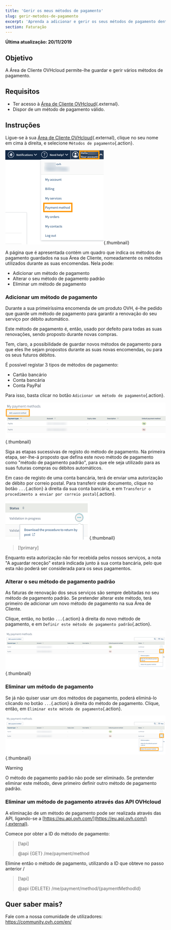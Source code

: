 ```yaml
---
title: 'Gerir os meus métodos de pagamento'
slug: gerir-metodos-de-pagamento
excerpt: 'Aprenda a adicionar e gerir os seus métodos de pagamento dentro da Área de Cliente OVHcloud'
section: Faturação
---
```


**Última atualização: 20/11/2019**

## Objetivo

A Área de Cliente OVHcloud permite-lhe guardar e gerir vários métodos de pagamento.

## Requisitos
- Ter acesso à [Área de Cliente OVHcloud](https://www.ovh.com/auth/?action=gotomanager){.external}.
- Dispor de um método de pagamento válido.

## Instruções

Ligue-se à sua [Área de Cliente OVHcloud](https://www.ovh.com/auth/?action=gotomanager){.external}, clique no seu nome em cima à direita, e selecione `Métodos de pagamento`{.action}.

![manage-payment-methods](images/managepaymentmethods1.png){.thumbnail}

A página que é apresentada contém um quadro que indica os métodos de pagamento guardados na sua Área de Cliente, nomeadamente os métodos utilizados durante as suas encomendas. Nela pode:

- Adicionar um método de pagamento
- Alterar o seu método de pagamento padrão
- Eliminar um método de pagamento

### Adicionar um método de pagamento

Durante a sua primeiríssima encomenda de um produto OVH, é-lhe pedido que guarde um método de pagamento para garantir a renovação do seu serviço por débito automático.

Este método de pagamento é, então, usado por defeito para todas as suas renovações, sendo proposto durante novas compras.

Tem, claro, a possibilidade de guardar novos métodos de pagamento para que eles lhe sejam propostos durante as suas novas encomendas, ou para os seus futuros débitos.

É possível registar 3 tipos de métodos de pagamento:

- Cartão bancário
- Conta bancária
- Conta PayPal

Para isso, basta clicar no botão `Adicionar um método de pagamento`{.action}.

![manage-payment-methods](images/managepaymentmethods2.png){.thumbnail}

Siga as etapas sucessivas de registo do método de pagamento. Na primeira etapa, ser-lhe-á proposto que defina este novo método de pagamento como "método de pagamento padrão", para que ele seja utilizado para as suas futuras compras ou débitos automáticos.

Em caso de registo de uma conta bancária, terá de enviar uma autorização de débito por correio postal. Para transferir este documento, clique no botão `...`{.action} à direita da sua conta bancária, e em `Transferir o procedimento a enviar por correio postal`{.action}.

![manage-payment-methods](images/managepaymentmethods2b.png){.thumbnail}

> [!primary]
>
Enquanto esta autorização não for recebida pelos nossos serviços, a nota "A aguardar receção" estará indicada junto à sua conta bancária, pelo que esta não poderá ser considerada para os seus pagamentos.
>


### Alterar o seu método de pagamento padrão

As faturas de renovação dos seus serviços são sempre debitadas no seu método de pagamento padrão. Se pretender alterar este método, terá primeiro de adicionar um novo método de pagamento na sua Área de Cliente.

Clique, então, no botão `...`{.action} à direita do novo método de pagamento, e em `Definir este método de pagamento padrão`{.action}.

![manage-payment-methods](images/managepaymentmethods3.png){.thumbnail}

### Eliminar um método de pagamento

Se já não quiser usar um dos métodos de pagamento, poderá eliminá-lo clicando no botão `...`{.action} à direita do método de pagamento. Clique, então, em `Eliminar este método de pagamento`{.action}.

![manage-payment-methods](images/managepaymentmethods4.png){.thumbnail}

> [!warning]
>
O método de pagamento padrão não pode ser eliminado. Se pretender eliminar este método, deve primeiro definir outro método de pagamento padrão.
>

### Eliminar um método de pagamento através das API OVHcloud

A eliminação de um método de pagamento pode ser realizada através das API, ligando-se a [https://eu.api.ovh.com/](https://eu.api.ovh.com/){.external}.

Comece por obter a ID do método de pagamento: 

> [!api]
>
> @api {GET} /me/payment/method 
>

Elimine então o método de pagamento, utilizando a ID que obteve no passo anterior /

> [!api]
>
> @api {DELETE} /me/payment/method/{paymentMethodId}
>

## Quer saber mais?

Fale com a nossa comunidade de utilizadores: <https://community.ovh.com/en/>